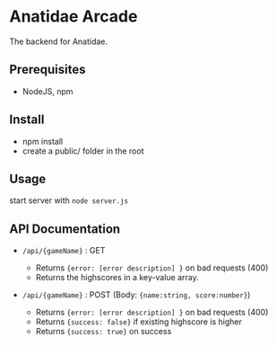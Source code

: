 # Anatidae Arcade

The backend for Anatidae.

## Prerequisites 
- NodeJS, npm

## Install
- npm install
- create a public/ folder in the root

## Usage
start server with `node server.js`

## API Documentation

- `/api/{gameName}` : GET
  - Returns `{error: [error description] }` on bad requests (400)
  - Returns the highscores in a key-value array.

- `/api/{gameName}` : POST (Body: `{name:string, score:number}`)
  - Returns `{error: [error description] }` on bad requests (400)
  - Returns `{success: false}` if existing highscore is higher
  - Returns `{success: true}` on success
